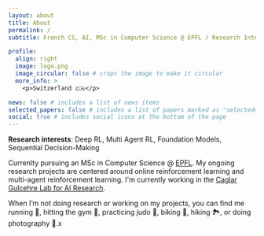 ```yaml
---
layout: about
title: About
permalink: /
subtitle: French CS, AI, MSc in Computer Science @ EPFL / Research Intern @ Naver Labs Europe / ex-Machine Learning Engineer Intern @Roche

profile:
  align: right
  image: logo.png
  image_circular: false # crops the image to make it circular
  more_info: >
    <p>Switzerland 🇨🇭</p>

news: false # includes a list of news items
selected_papers: false # includes a list of papers marked as "selected={true}"
social: true # includes social icons at the bottom of the page
---
```


**Research interests**: Deep RL, Multi Agent RL, Foundation Models, Sequential Decision-Making

Currenlty pursuing an MSc in Computer Science @ [EPFL](https://www.epfl.ch/education/master/programs/computer-science/). My ongoing research projects are centered around online reinforcement learning and multi-agent reinforcement learning. I'm currently working in the [Caglar Gulcehre Lab for AI Research](https://www.epfl.ch/labs/claire/).

When I’m not doing research or working on my projects, you can find me running 🏃, hitting the gym 💪, practicing judo 🥋, biking 🚴, hiking 🏞️, or doing photography 📸.x